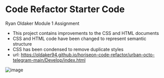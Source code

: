 # Code Refactor Starter Code
Ryan Oldaker
Module 1 Assignment

- This project contains improvements to the CSS and HTML documents
- CSS and HTML code have been changed to represent semantic structure
- CSS has been condensed to remove duplicate styles
- url: https://oldaker94.github.io/horiseon-code-refactor/urban-octo-telegram-main/Develop/index.html



![image](https://user-images.githubusercontent.com/119629342/208338039-9b0a0ea0-0f4d-4397-abb3-2f744db58fa2.png)
